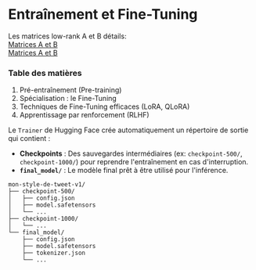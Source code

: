 # Entraînement et Fine-Tuning

Les matrices low-rank A et B détails:  
[Matrices A et B](https://grok.com/share/c2hhcmQtMg%3D%3D_034ef7a8-49c5-4f72-a5cd-eb1428606fae)  
[Matrices A et B](https://g.co/gemini/share/b980640f6436)  

### Table des matières

1. Pré-entraînement (Pre-training)
2. Spécialisation : le Fine-Tuning
3. Techniques de Fine-Tuning efficaces (LoRA, QLoRA)
4. Apprentissage par renforcement (RLHF)

Le `Trainer` de Hugging Face crée automatiquement un répertoire de sortie qui contient :

* **Checkpoints** : Des sauvegardes intermédiaires (ex: `checkpoint-500/`, `checkpoint-1000/`) pour reprendre l'entraînement en cas d'interruption.
* **`final_model/`** : Le modèle final prêt à être utilisé pour l'inférence.

```
mon-style-de-tweet-v1/
├── checkpoint-500/
│   ├── config.json
│   ├── model.safetensors
│   └── ...
├── checkpoint-1000/
│   └── ...
└── final_model/
    ├── config.json
    ├── model.safetensors
    ├── tokenizer.json
    └── ...
```
